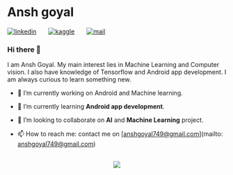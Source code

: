 # Ansh goyal


[![linkedin](https://github.com/arpit-dwivedi/arpit-dwivedi.github.io/blob/master/assets/img/Webp.net-resizeimage.png)](https://www.linkedin.com/in/ansh-goyal-03936a191/)&nbsp;&nbsp;&nbsp;&nbsp;&nbsp;&nbsp;&nbsp;[![kaggle](https://github.com/arpit-dwivedi/arpit-dwivedi/blob/master/kaggle.png)](https://www.kaggle.com/codercop)&nbsp;&nbsp;&nbsp;&nbsp;&nbsp;&nbsp;&nbsp;[![mail](https://github.com/arpit-dwivedi/arpit-dwivedi/blob/master/m1.png)](mailto:anshgoyal749@gmail.com)


### Hi there 👋

I am Ansh Goyal. My main interest lies in Machine Learning and Computer vision. I also have knowledge of Tensorflow and Android app development. I am always curious to learn something new.


- 🔭 I’m currently working on Android and Machine learning.

- 🌱 I’m currently learning **Android app development**.

- 👯 I’m looking to collaborate on **AI** and **Machine Learning** project.

- 📫 How to reach me: contact me on [anshgoyal749@gmail.com](mailto: anshgoyal749@gmail.com)


<p align=center>
<!--     <a href="https://github.com/anshgoyal1"><img src="https://github-readme-stats.vercel.app/api/top-langs/?username=anshgoyal1&layout=compact"></a> -->
    <br>
  <img align=center src="https://github-readme-stats.vercel.app/api?username=anshgoyal1&show_icons=true">
</p>


